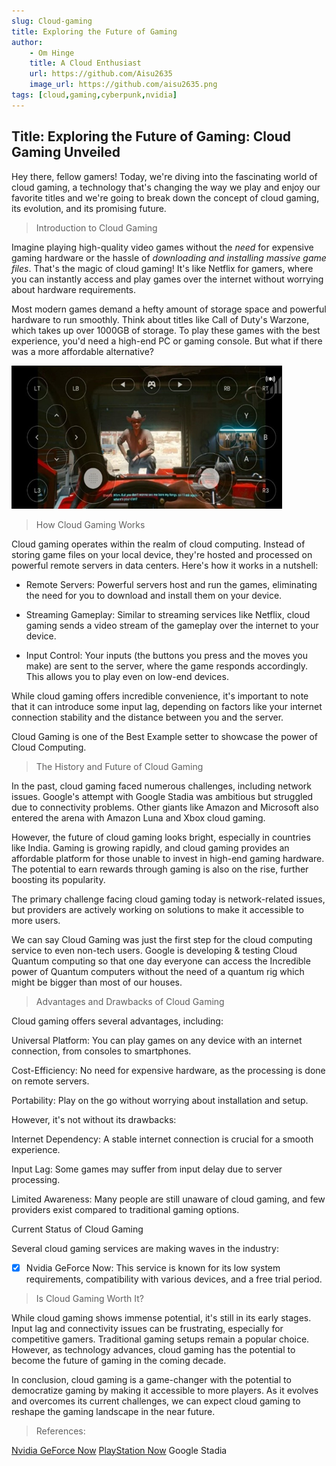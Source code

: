 ```yaml
---
slug: Cloud-gaming
title: Exploring the Future of Gaming
author:
    - Om Hinge
    title: A Cloud Enthusiast
    url: https://github.com/Aisu2635
    image_url: https://github.com/aisu2635.png
tags: [cloud,gaming,cyberpunk,nvidia]
---
```


## Title: Exploring the Future of Gaming: Cloud Gaming Unveiled

Hey there, fellow gamers! Today, we're diving into the fascinating world of cloud gaming, a technology that's changing the way we play and enjoy our favorite titles and we're going to break down the concept of cloud gaming, its evolution, and its promising future.

> Introduction to Cloud Gaming

Imagine playing high-quality video games without the *need* for expensive gaming hardware or the hassle of *downloading and installing massive game files*. That's the magic of cloud gaming! It's like Netflix for gamers, where you can instantly access and play games over the internet without worrying about hardware requirements.

Most modern games demand a hefty amount of storage space and powerful hardware to run smoothly. Think about titles like Call of Duty's Warzone, which takes up over 1000GB of storage. To play these games with the best experience, you'd need a high-end PC or gaming console. But what if there was a more affordable alternative?

![Cloud Gaming Demonstration by playing Cyberpunk 2077 on mobile](image.png)

> How Cloud Gaming Works

Cloud gaming operates within the realm of cloud computing. Instead of storing game files on your local device, they're hosted and processed on powerful remote servers in data centers. Here's how it works in a nutshell:

+ Remote Servers: Powerful servers host and run the games, eliminating the need for you to download and install them on your device.

+ Streaming Gameplay: Similar to streaming services like Netflix, cloud gaming sends a video stream of the gameplay over the internet to your device.

+ Input Control: Your inputs (the buttons you press and the moves you make) are sent to the server, where the game responds accordingly. This allows you to play even on low-end devices.

While cloud gaming offers incredible convenience, it's important to note that it can introduce some input lag, depending on factors like your internet connection stability and the distance between you and the server.

Cloud Gaming is one of the Best Example setter to showcase the power of Cloud Computing.

> The History and Future of Cloud Gaming

In the past, cloud gaming faced numerous challenges, including network issues. Google's attempt with Google Stadia was ambitious but struggled due to connectivity problems. Other giants like Amazon and Microsoft also entered the arena with Amazon Luna and Xbox cloud gaming.

However, the future of cloud gaming looks bright, especially in countries like India. Gaming is growing rapidly, and cloud gaming provides an affordable platform for those unable to invest in high-end gaming hardware. The potential to earn rewards through gaming is also on the rise, further boosting its popularity.

The primary challenge facing cloud gaming today is network-related issues, but providers are actively working on solutions to make it accessible to more users.

We can say Cloud Gaming was just the first step for the cloud computing service to even non-tech users.
Google is developing & testing Cloud Quantum computing so that one day everyone can access the Incredible power of Quantum computers without the need of a quantum rig which might be bigger than most of our houses.

> Advantages and Drawbacks of Cloud Gaming

Cloud gaming offers several advantages, including:

Universal Platform: You can play games on any device with an internet connection, from consoles to smartphones.

Cost-Efficiency: No need for expensive hardware, as the processing is done on remote servers.

Portability: Play on the go without worrying about installation and setup.

However, it's not without its drawbacks:

Internet Dependency: A stable internet connection is crucial for a smooth experience.

Input Lag: Some games may suffer from input delay due to server processing.

Limited Awareness: Many people are still unaware of cloud gaming, and few providers exist compared to traditional gaming options.

Current Status of Cloud Gaming

Several cloud gaming services are making waves in the industry:

+ [x] Nvidia GeForce Now: This service is known for its low system requirements, compatibility with various devices, and a free trial period.

> Is Cloud Gaming Worth It?

While cloud gaming shows immense potential, it's still in its early stages. Input lag and connectivity issues can be frustrating, especially for competitive gamers. Traditional gaming setups remain a popular choice. However, as technology advances, cloud gaming has the potential to become the future of gaming in the coming decade.

In conclusion, cloud gaming is a game-changer with the potential to democratize gaming by making it accessible to more players. As it evolves and overcomes its current challenges, we can expect cloud gaming to reshape the gaming landscape in the near future.

> References:

[Nvidia GeForce Now](https://www.nvidia.com/en-us/geforce-now/)
[PlayStation Now](https://en.wikipedia.org/wiki/PlayStation_Now)
Google Stadia
